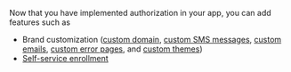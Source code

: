 Now that you have implemented authorization in your app, you can add features such as

* Brand customization ([custom domain](/docs/guides/custom-url-domain/), [custom SMS messages](/docs/guides/sms-customization/), [custom emails](/docs/guides/email-customization/), [custom error pages](/docs/guides/custom-error-pages/), and [custom themes](/docs/guides/customize-themes/))
* [Self-service enrollment](/docs/guides/set-up-self-service-registration/)
